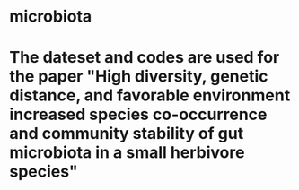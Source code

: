 # microbiota
# The dateset and codes are used for the paper "High diversity, genetic distance, and favorable environment increased species co-occurrence and community stability of gut microbiota in a small herbivore species"
